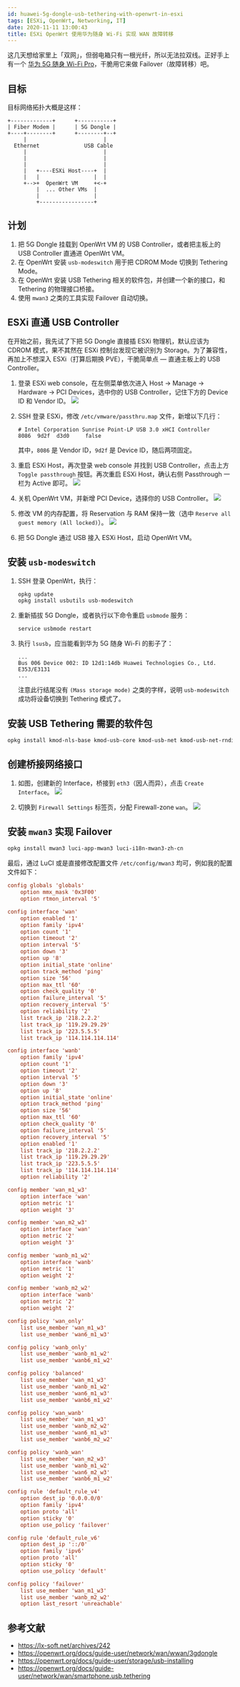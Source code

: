 ```yaml
---
id: huawei-5g-dongle-usb-tethering-with-openwrt-in-esxi
tags: [ESXi, OpenWrt, Networking, IT]
date: 2020-11-11 13:00:43
title: ESXi OpenWrt 使用华为随身 Wi-Fi 实现 WAN 故障转移
---
```


这几天想给家里上「双网」，但弱电箱只有一根光纤，所以无法拉双线。正好手上有一个 [华为 5G 随身 Wi-Fi Pro](https://consumer.huawei.com/en/routers/5g-mobile-wifi-pro/)，干脆用它来做 Failover（故障转移）吧。

<!--more-->

## 目标

目标网络拓扑大概是这样：

```
+-------------+      +-----------+
| Fiber Modem |      | 5G Dongle |
+----+--------+      +--------+--+
     |                        |
  Ethernet              USB Cable
     |                        |
     |                        |
     |                        |
     |   +----ESXi Host----+  |
     |   |                 |  |
     +-->+  OpenWrt VM     +<-+
         |  ... Other VMs  |
         |                 |
         +-----------------+
```

## 计划

1. 把 5G Dongle 挂载到 OpenWrt VM 的 USB Controller，或者把主板上的 USB Controller 直通进 OpenWrt VM。
2. 在 OpenWrt 安装 `usb-modeswitch` 用于把 CDROM Mode 切换到 Tethering Mode。
3. 在 OpenWrt 安装 USB Tethering 相关的软件包，并创建一个新的接口，和 Tethering 的物理接口桥接。
4. 使用 `mwan3` 之类的工具实现 Failover 自动切换。

## ESXi 直通 USB Controller

在开始之前，我先试了下把 5G Dongle 直接插 ESXi 物理机，默认应该为 CDROM 模式，果不其然在 ESXi 控制台发现它被识别为 Storage。为了兼容性，再加上不想深入 ESXi（打算后期换 PVE），干脆简单点 — 直通主板上的 USB Controller。

1. 登录 ESXi web console，在左侧菜单依次进入 Host -> Manage -> Hardware -> PCI Devices，选中你的 USB Controller，记住下方的 Device ID 和 Vendor ID。
   ![](/resources/44de8da06395adc369fd377f77b21e67.png)

2. SSH 登录 ESXi，修改 `/etc/vmware/passthru.map` 文件，新增以下几行：
   ```
   # Intel Corporation Sunrise Point-LP USB 3.0 xHCI Controller
   8086  9d2f  d3d0     false
   ```
   其中，`8086` 是 Vendor ID，`9d2f` 是 Device ID，随后两项固定。

3. 重启 ESXi Host，再次登录 web console 并找到 USB Controller，点击上方 `Toggle passthrough` 按钮。再次重启 ESXi Host，确认右侧 Passthrough 一栏为 Active 即可。
   ![](/resources/708aca71dfd29a62fc849df78c513346.png)

4. 关机 OpenWrt VM，并新增 PCI Device，选择你的 USB Controller。
   ![](/resources/8d3624edd7ea0c75461be8dcd8ffde99.png)

5. 修改 VM 的内存配置，将 Reservation 与 RAM 保持一致（选中 `Reserve all guest memory (All locked)`）。
   ![](/resources/103a62b813984bce79af62f8632ad408.png)

6. 把 5G Dongle 通过 USB 接入 ESXi Host，启动 OpenWrt VM。

## 安装 `usb-modeswitch`

1. SSH 登录 OpenWrt，执行：
   ```bash
   opkg update
   opkg install usbutils usb-modeswitch
   ```

2. 重新插拔 5G Dongle，或者执行以下命令重启 `usbmode` 服务：
   ```bash
   service usbmode restart
   ```

3. 执行 `lsusb`，应当能看到华为 5G 随身 Wi-Fi 的影子了：
   ```
   ...
   Bus 006 Device 002: ID 12d1:14db Huawei Technologies Co., Ltd. E353/E3131
   ...
   ```
   注意此行结尾没有 `(Mass storage mode)` 之类的字样，说明 `usb-modeswitch` 成功将设备切换到 Tethering 模式了。

## 安装 USB Tethering 需要的软件包

```bash
opkg install kmod-nls-base kmod-usb-core kmod-usb-net kmod-usb-net-rndis kmod-usb-net-cdc-ether kmod-usb2 kmod-usb3
```

## 创建桥接网络接口

1. 如图，创建新的 Interface，桥接到 `eth3`（因人而异），点击 `Create Interface`。
   ![](/resources/0161eee53da68433ac3dfd3c071ad3f8.png)

2. 切换到 `Firewall Settings` 标签页，分配 Firewall-zone `wan`。
   ![](/resources/61eae34583b636dd8ee1d0c596708f8b.png)

## 安装 `mwan3` 实现 Failover

```bash
opkg install mwan3 luci-app-mwan3 luci-i18n-mwan3-zh-cn
```

最后，通过 LuCI 或是直接修改配置文件 `/etc/config/mwan3` 均可，例如我的配置文件如下：

```conf
config globals 'globals'
	option mmx_mask '0x3F00'
	option rtmon_interval '5'

config interface 'wan'
	option enabled '1'
	option family 'ipv4'
	option count '1'
	option timeout '2'
	option interval '5'
	option down '3'
	option up '8'
	option initial_state 'online'
	option track_method 'ping'
	option size '56'
	option max_ttl '60'
	option check_quality '0'
	option failure_interval '5'
	option recovery_interval '5'
	option reliability '2'
	list track_ip '218.2.2.2'
	list track_ip '119.29.29.29'
	list track_ip '223.5.5.5'
	list track_ip '114.114.114.114'

config interface 'wanb'
	option family 'ipv4'
	option count '1'
	option timeout '2'
	option interval '5'
	option down '3'
	option up '8'
	option initial_state 'online'
	option track_method 'ping'
	option size '56'
	option max_ttl '60'
	option check_quality '0'
	option failure_interval '5'
	option recovery_interval '5'
	option enabled '1'
	list track_ip '218.2.2.2'
	list track_ip '119.29.29.29'
	list track_ip '223.5.5.5'
	list track_ip '114.114.114.114'
	option reliability '2'

config member 'wan_m1_w3'
	option interface 'wan'
	option metric '1'
	option weight '3'

config member 'wan_m2_w3'
	option interface 'wan'
	option metric '2'
	option weight '3'

config member 'wanb_m1_w2'
	option interface 'wanb'
	option metric '1'
	option weight '2'

config member 'wanb_m2_w2'
	option interface 'wanb'
	option metric '2'
	option weight '2'

config policy 'wan_only'
	list use_member 'wan_m1_w3'
	list use_member 'wan6_m1_w3'

config policy 'wanb_only'
	list use_member 'wanb_m1_w2'
	list use_member 'wanb6_m1_w2'

config policy 'balanced'
	list use_member 'wan_m1_w3'
	list use_member 'wanb_m1_w2'
	list use_member 'wan6_m1_w3'
	list use_member 'wanb6_m1_w2'

config policy 'wan_wanb'
	list use_member 'wan_m1_w3'
	list use_member 'wanb_m2_w2'
	list use_member 'wan6_m1_w3'
	list use_member 'wanb6_m2_w2'

config policy 'wanb_wan'
	list use_member 'wan_m2_w3'
	list use_member 'wanb_m1_w2'
	list use_member 'wan6_m2_w3'
	list use_member 'wanb6_m1_w2'

config rule 'default_rule_v4'
	option dest_ip '0.0.0.0/0'
	option family 'ipv4'
	option proto 'all'
	option sticky '0'
	option use_policy 'failover'

config rule 'default_rule_v6'
	option dest_ip '::/0'
	option family 'ipv6'
	option proto 'all'
	option sticky '0'
	option use_policy 'default'

config policy 'failover'
	list use_member 'wan_m1_w3'
	list use_member 'wanb_m2_w2'
	option last_resort 'unreachable'
```

## 参考文献

- <https://lx-soft.net/archives/242>
- <https://openwrt.org/docs/guide-user/network/wan/wwan/3gdongle>
- <https://openwrt.org/docs/guide-user/storage/usb-installing>
- <https://openwrt.org/docs/guide-user/network/wan/smartphone.usb.tethering>

